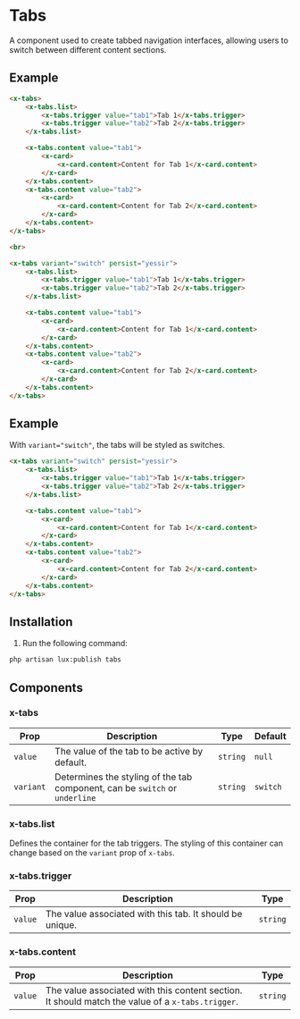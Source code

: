 # Tabs
A component used to create tabbed navigation interfaces, allowing users to switch between different content sections.

## Example
```html
<x-tabs>
    <x-tabs.list>
        <x-tabs.trigger value="tab1">Tab 1</x-tabs.trigger>
        <x-tabs.trigger value="tab2">Tab 2</x-tabs.trigger>
    </x-tabs.list>

    <x-tabs.content value="tab1">
        <x-card>
            <x-card.content>Content for Tab 1</x-card.content>
        </x-card>
    </x-tabs.content>
    <x-tabs.content value="tab2">
        <x-card>
            <x-card.content>Content for Tab 2</x-card.content>
        </x-card>
    </x-tabs.content>
</x-tabs>

<br>

<x-tabs variant="switch" persist="yessir">
    <x-tabs.list>
        <x-tabs.trigger value="tab1">Tab 1</x-tabs.trigger>
        <x-tabs.trigger value="tab2">Tab 2</x-tabs.trigger>
    </x-tabs.list>

    <x-tabs.content value="tab1">
        <x-card>
            <x-card.content>Content for Tab 1</x-card.content>
        </x-card>
    </x-tabs.content>
    <x-tabs.content value="tab2">
        <x-card>
            <x-card.content>Content for Tab 2</x-card.content>
        </x-card>
    </x-tabs.content>
</x-tabs>
```

## Example
With ``variant="switch"``, the tabs will be styled as switches.
```html
<x-tabs variant="switch" persist="yessir">
    <x-tabs.list>
        <x-tabs.trigger value="tab1">Tab 1</x-tabs.trigger>
        <x-tabs.trigger value="tab2">Tab 2</x-tabs.trigger>
    </x-tabs.list>

    <x-tabs.content value="tab1">
        <x-card>
            <x-card.content>Content for Tab 1</x-card.content>
        </x-card>
    </x-tabs.content>
    <x-tabs.content value="tab2">
        <x-card>
            <x-card.content>Content for Tab 2</x-card.content>
        </x-card>
    </x-tabs.content>
</x-tabs>
```

## Installation

1. Run the following command:

```bash
php artisan lux:publish tabs
```



## Components

### x-tabs
| Prop            | Description                                                   | Type     | Default   |
|-----------------|---------------------------------------------------------------|----------|-----------|
| `value` | The value of the tab to be active by default.                  | `string` | `null`    |
| `variant`       | Determines the styling of the tab component, can be `switch` or `underline` | `string` | `switch`  |

### x-tabs.list
Defines the container for the tab triggers. The styling of this container can change based on the `variant` prop of `x-tabs`.

### x-tabs.trigger
| Prop    | Description                                              | Type     |
|---------|----------------------------------------------------------|----------|
| `value` | The value associated with this tab. It should be unique. | `string` |

### x-tabs.content
| Prop    | Description                                              | Type     |
|---------|----------------------------------------------------------|----------|
| `value` | The value associated with this content section. It should match the value of a `x-tabs.trigger`. | `string` |